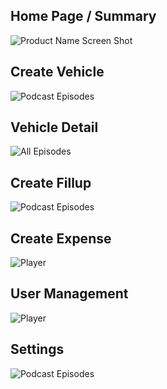 ## Home Page / Summary

![Product Name Screen Shot][product-screenshot]

## Create Vehicle

![Podcast Episodes](images/vehicles_add.jpg)

## Vehicle Detail

![All Episodes](images/vehicle_detail.jpg)

## Create Fillup

![Podcast Episodes](images/create_fillup.jpg)

## Create Expense

![Player](images/create_expense.jpg)

## User Management

![Player](images/users.jpg)

## Settings

![Podcast Episodes](images/settings.jpg)

[product-screenshot]: images/screenshot.jpg
